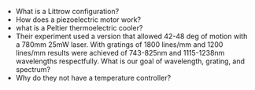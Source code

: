 - What is a Littrow configuration?
- How does a piezoelectric motor work?
- what is a Peltier thermoelectric cooler?
-  Their experiment used a version that allowed 42-48 deg of motion with a 780mm 25mW laser. With gratings of 1800 lines/mm and 1200 lines/mm results were achieved of 743-825nm and 1115-1238nm wavelengths respectfully. What is our goal of wavelength, grating, and spectrum?
- Why do they not have a temperature controller?

